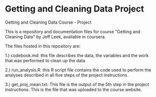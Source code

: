 # Getting and Cleaning Data Project
Getting and Cleaning Data Course - Project

This is a repository and documentation files for course "Getting and Cleaning Data" by Jeff Leek, available in coursera.

The files hosted in this repository are:

1.) codebook.md: this file describes the data, the variables and the work that was performed to clean up the data.

2.) run_analysis.R: this R script file contains the code used to perform the analyses described in all five steps of the project instructions.

3.) get_proj_mean.txt: This file is the output of the 5th step in the project instructions. This is the file that was uploaded to the course website.

